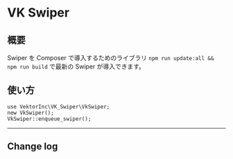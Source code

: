 # VK Swiper

## 概要

Swiper を Composer で導入するためのライブラリ
`npm run update:all && npm run build` で最新の Swiper が導入できます。


## 使い方

```
use VektorInc\VK_Swiper\VkSwiper;
new VkSwiper();
VkSwiper::enqueue_swiper();
```

---

## Change log
